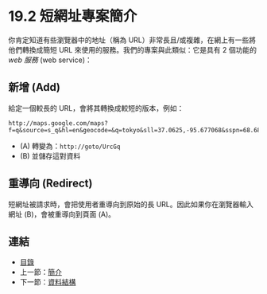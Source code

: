 # 19.2 短網址專案簡介

你肯定知道有些瀏覽器中的地址（稱為 URL）非常長且/或複雜，在網上有一些將他們轉換成簡短 URL 來使用的服務。我們的專案與此類似：它是具有 2 個功能的 *web 服務* (web service)：

## 新增 (Add)

給定一個較長的 URL，會將其轉換成較短的版本，例如：
```
http://maps.google.com/maps?f=q&source=s_q&hl=en&geocode=&q=tokyo&sll=37.0625,-95.677068&sspn=68.684234,65.566406&ie=UTF8&hq=&hnear=Tokyo,+Japan&t=h&z=9
```
- (A) 轉變為：`http://goto/UrcGq`
- (B) 並儲存這對資料

## 重導向 (Redirect)

短網址被請求時，會把使用者重導向到原始的長 URL。因此如果你在瀏覽器輸入網址 (B)，會被重導向到頁面 (A)。

## 連結

- [目錄](directory.md)
- 上一節：[簡介](19.1.md)
- 下一節：[資料結構](19.3.md)
